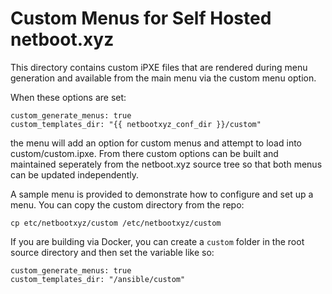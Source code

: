 # Custom Menus for Self Hosted netboot.xyz

This directory contains custom iPXE files that are rendered
during menu generation and available from the main menu via
the custom menu option.

When these options are set:

```
custom_generate_menus: true
custom_templates_dir: "{{ netbootxyz_conf_dir }}/custom"
```

the menu will add an option for custom menus and attempt to load into
custom/custom.ipxe.  From there custom options can be built and
maintained seperately from the netboot.xyz source tree so that both
menus can be updated independently.

A sample menu is provided to demonstrate how to configure and set up
a menu.  You can copy the custom directory from the repo:

```
cp etc/netbootxyz/custom /etc/netbootxyz/custom
```

If you are building via Docker, you can create a `custom` folder in
the root source directory and then set the variable like so:

```
custom_generate_menus: true
custom_templates_dir: "/ansible/custom"
```